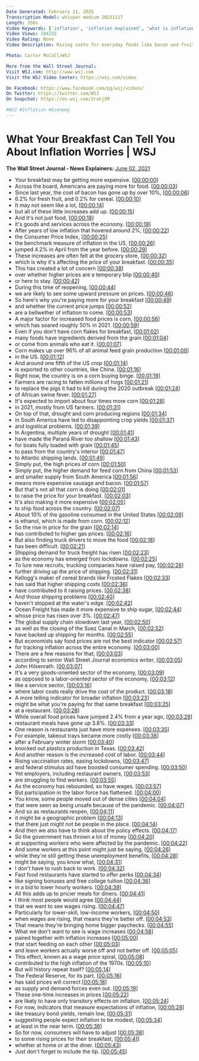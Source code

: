 ```yaml
---
Date Generated: February 11, 2025
Transcription Model: whisper medium 20231117
Length: 350s
Video Keywords: ['inflation', 'inflation explained', 'what is inflation', 'inflation rates', 'inflation rates explained', 'consumer price index', 'cpi', 'cpi explained', 'price index explained', 'inflation economics', 'inflation and deflation', 'inflation rate', 'types of inflation', 'effects of inflation', '2021 inflation', 'inflation vs deflation', 'meaning of inflation', 'cpi index', 'deflation', 'inflation news', 'inflation 2023', 'wsj', 'breakfast', 'what breakfast says about inflation', 'breakfast foods', 'scrambled eggs', 'usnews']
Video Views: 184232
Video Rating: None
Video Description: Rising costs for everyday foods like bacon and fruit have raised concerns about inflation. Here’s why you may be paying more for breakfast, and what that says about where prices might be heading in the future. 

Photo: Carter McCall/WSJ

More from the Wall Street Journal:
Visit WSJ.com: http://www.wsj.com
Visit the WSJ Video Center: https://wsj.com/video

On Facebook: https://www.facebook.com/pg/wsj/videos/
On Twitter: https://twitter.com/WSJ
On Snapchat: https://on.wsj.com/2ratjSM

#WSJ #Inflation #Economy
---
```


# What Your Breakfast Can Tell You About Inflation Worries | WSJ
**The Wall Street Journal - News Explainers:** [June 02, 2021](https://www.youtube.com/watch?v=AsjjdaLwsBQ)
*  Your breakfast may be getting more expensive. [[00:00:00](https://www.youtube.com/watch?v=AsjjdaLwsBQ&t=0.0s)]
*  Across the board, Americans are paying more for food. [[00:00:03](https://www.youtube.com/watch?v=AsjjdaLwsBQ&t=3.3000000000000003s)]
*  Since last year, the cost of bacon has gone up by over 10%, [[00:00:06](https://www.youtube.com/watch?v=AsjjdaLwsBQ&t=6.5200000000000005s)]
*  6.2% for fresh fruit, and 0.2% for cereal. [[00:00:10](https://www.youtube.com/watch?v=AsjjdaLwsBQ&t=10.16s)]
*  It may not seem like a lot, [[00:00:14](https://www.youtube.com/watch?v=AsjjdaLwsBQ&t=14.56s)]
*  but all of these little increases add up. [[00:00:15](https://www.youtube.com/watch?v=AsjjdaLwsBQ&t=15.76s)]
*  And it's not just food, [[00:00:18](https://www.youtube.com/watch?v=AsjjdaLwsBQ&t=18.12s)]
*  it's goods and services across the economy. [[00:00:19](https://www.youtube.com/watch?v=AsjjdaLwsBQ&t=19.48s)]
*  After years of low inflation that hovered around 2%, [[00:00:22](https://www.youtube.com/watch?v=AsjjdaLwsBQ&t=22.16s)]
*  the Consumer Price Index, [[00:00:25](https://www.youtube.com/watch?v=AsjjdaLwsBQ&t=25.04s)]
*  the benchmark measure of inflation in the US, [[00:00:26](https://www.youtube.com/watch?v=AsjjdaLwsBQ&t=26.48s)]
*  jumped 4.2% in April from the year before. [[00:00:29](https://www.youtube.com/watch?v=AsjjdaLwsBQ&t=29.28s)]
*  These increases are often felt at the grocery store, [[00:00:32](https://www.youtube.com/watch?v=AsjjdaLwsBQ&t=32.94s)]
*  which is why it's affecting the price of your breakfast. [[00:00:35](https://www.youtube.com/watch?v=AsjjdaLwsBQ&t=35.68s)]
*  This has created a lot of concern [[00:00:38](https://www.youtube.com/watch?v=AsjjdaLwsBQ&t=38.56s)]
*  over whether higher prices are a temporary blip [[00:00:40](https://www.youtube.com/watch?v=AsjjdaLwsBQ&t=40.3s)]
*  or here to stay. [[00:00:42](https://www.youtube.com/watch?v=AsjjdaLwsBQ&t=42.96s)]
*  During this time of reopening, [[00:00:44](https://www.youtube.com/watch?v=AsjjdaLwsBQ&t=44.6s)]
*  we are likely to see some upward pressure on prices. [[00:00:46](https://www.youtube.com/watch?v=AsjjdaLwsBQ&t=46.74s)]
*  So here's why you're paying more for your breakfast [[00:00:49](https://www.youtube.com/watch?v=AsjjdaLwsBQ&t=49.84s)]
*  and whether the current price jumps [[00:00:52](https://www.youtube.com/watch?v=AsjjdaLwsBQ&t=52.38s)]
*  are a bellwether of inflation to come. [[00:00:53](https://www.youtube.com/watch?v=AsjjdaLwsBQ&t=53.86s)]
*  A major factor for increased food prices is corn, [[00:00:56](https://www.youtube.com/watch?v=AsjjdaLwsBQ&t=56.4s)]
*  which has soared roughly 50% in 2021. [[00:00:59](https://www.youtube.com/watch?v=AsjjdaLwsBQ&t=59.36s)]
*  Even if you don't have corn flakes for breakfast, [[00:01:02](https://www.youtube.com/watch?v=AsjjdaLwsBQ&t=62.56s)]
*  many foods have ingredients derived from the grain [[00:01:04](https://www.youtube.com/watch?v=AsjjdaLwsBQ&t=64.96000000000001s)]
*  or come from animals who eat it. [[00:01:07](https://www.youtube.com/watch?v=AsjjdaLwsBQ&t=67.24000000000001s)]
*  Corn makes up over 96% of all animal feed grain production [[00:01:09](https://www.youtube.com/watch?v=AsjjdaLwsBQ&t=69.0s)]
*  in the US. [[00:01:12](https://www.youtube.com/watch?v=AsjjdaLwsBQ&t=72.88s)]
*  And around one fifth of the US crop [[00:01:14](https://www.youtube.com/watch?v=AsjjdaLwsBQ&t=74.2s)]
*  is exported to other countries, like China. [[00:01:16](https://www.youtube.com/watch?v=AsjjdaLwsBQ&t=76.08s)]
*  Right now, the country is on a corn buying binge. [[00:01:19](https://www.youtube.com/watch?v=AsjjdaLwsBQ&t=79.16s)]
*  Farmers are racing to fatten millions of hogs [[00:01:21](https://www.youtube.com/watch?v=AsjjdaLwsBQ&t=81.84s)]
*  to replace the pigs it had to kill during the 2020 outbreak [[00:01:24](https://www.youtube.com/watch?v=AsjjdaLwsBQ&t=84.24000000000001s)]
*  of African swine fever. [[00:01:27](https://www.youtube.com/watch?v=AsjjdaLwsBQ&t=87.04s)]
*  It's expected to import about four times more corn [[00:01:28](https://www.youtube.com/watch?v=AsjjdaLwsBQ&t=88.76s)]
*  in 2021, mostly from US farmers. [[00:01:31](https://www.youtube.com/watch?v=AsjjdaLwsBQ&t=91.72s)]
*  On top of that, drought and corn producing regions [[00:01:34](https://www.youtube.com/watch?v=AsjjdaLwsBQ&t=94.88s)]
*  in South America have led to disappointing crop yields [[00:01:37](https://www.youtube.com/watch?v=AsjjdaLwsBQ&t=97.2s)]
*  and logistical problems. [[00:01:39](https://www.youtube.com/watch?v=AsjjdaLwsBQ&t=99.84s)]
*  In Argentina, multiple years of drought [[00:01:41](https://www.youtube.com/watch?v=AsjjdaLwsBQ&t=101.56s)]
*  have made the Paraná River too shallow [[00:01:43](https://www.youtube.com/watch?v=AsjjdaLwsBQ&t=103.84s)]
*  for boats fully loaded with grain [[00:01:45](https://www.youtube.com/watch?v=AsjjdaLwsBQ&t=105.80000000000001s)]
*  to pass from the country's interior [[00:01:47](https://www.youtube.com/watch?v=AsjjdaLwsBQ&t=107.4s)]
*  to Atlantic shipping lands. [[00:01:49](https://www.youtube.com/watch?v=AsjjdaLwsBQ&t=109.24000000000001s)]
*  Simply put, the high prices of corn [[00:01:50](https://www.youtube.com/watch?v=AsjjdaLwsBQ&t=110.68s)]
*  Simply put, the higher demand for feed corn from China [[00:01:53](https://www.youtube.com/watch?v=AsjjdaLwsBQ&t=113.4s)]
*  and smaller supply from South America [[00:01:56](https://www.youtube.com/watch?v=AsjjdaLwsBQ&t=116.04s)]
*  means more expensive sausage and bacon. [[00:01:57](https://www.youtube.com/watch?v=AsjjdaLwsBQ&t=117.80000000000001s)]
*  But that's not all that corn is doing [[00:02:01](https://www.youtube.com/watch?v=AsjjdaLwsBQ&t=121.60000000000001s)]
*  to raise the price for your breakfast. [[00:02:03](https://www.youtube.com/watch?v=AsjjdaLwsBQ&t=123.52000000000001s)]
*  It's also making it more expensive [[00:02:05](https://www.youtube.com/watch?v=AsjjdaLwsBQ&t=125.48s)]
*  to ship food across the country. [[00:02:07](https://www.youtube.com/watch?v=AsjjdaLwsBQ&t=127.16000000000001s)]
*  About 10% of the gasoline consumed in the United States [[00:02:09](https://www.youtube.com/watch?v=AsjjdaLwsBQ&t=129.36s)]
*  is ethanol, which is made from corn. [[00:02:12](https://www.youtube.com/watch?v=AsjjdaLwsBQ&t=132.28s)]
*  So the rise in price for the grain [[00:02:14](https://www.youtube.com/watch?v=AsjjdaLwsBQ&t=134.4s)]
*  has contributed to higher gas prices. [[00:02:16](https://www.youtube.com/watch?v=AsjjdaLwsBQ&t=136.20000000000002s)]
*  But also finding truck drivers to move the food [[00:02:18](https://www.youtube.com/watch?v=AsjjdaLwsBQ&t=138.8s)]
*  has been difficult. [[00:02:21](https://www.youtube.com/watch?v=AsjjdaLwsBQ&t=141.44s)]
*  Shipping demand for truck freight has risen [[00:02:23](https://www.youtube.com/watch?v=AsjjdaLwsBQ&t=143.04s)]
*  as the economy has emerged from lockdowns. [[00:02:25](https://www.youtube.com/watch?v=AsjjdaLwsBQ&t=145.20000000000002s)]
*  To lure new recruits, trucking companies have raised pay, [[00:02:28](https://www.youtube.com/watch?v=AsjjdaLwsBQ&t=148.32s)]
*  further driving up the price of shipping. [[00:02:31](https://www.youtube.com/watch?v=AsjjdaLwsBQ&t=151.44s)]
*  Kellogg's maker of cereal brands like Frosted Flakes [[00:02:33](https://www.youtube.com/watch?v=AsjjdaLwsBQ&t=153.92000000000002s)]
*  has said that higher shipping costs [[00:02:36](https://www.youtube.com/watch?v=AsjjdaLwsBQ&t=156.64000000000001s)]
*  have contributed to it raising prices. [[00:02:38](https://www.youtube.com/watch?v=AsjjdaLwsBQ&t=158.20000000000002s)]
*  And those shipping problems [[00:02:40](https://www.youtube.com/watch?v=AsjjdaLwsBQ&t=160.88s)]
*  haven't stopped at the water's edge. [[00:02:42](https://www.youtube.com/watch?v=AsjjdaLwsBQ&t=162.12s)]
*  Ocean Freight has made it more expensive to ship sugar, [[00:02:44](https://www.youtube.com/watch?v=AsjjdaLwsBQ&t=164.36s)]
*  whose price has risen over 3%. [[00:02:47](https://www.youtube.com/watch?v=AsjjdaLwsBQ&t=167.24s)]
*  The global supply chain slowdown last year, [[00:02:50](https://www.youtube.com/watch?v=AsjjdaLwsBQ&t=170.52s)]
*  as well as the closing of the Suez Canal in March, [[00:02:52](https://www.youtube.com/watch?v=AsjjdaLwsBQ&t=172.72s)]
*  have backed up shipping for months. [[00:02:55](https://www.youtube.com/watch?v=AsjjdaLwsBQ&t=175.32000000000002s)]
*  But economists say food prices are not the best indicator [[00:02:57](https://www.youtube.com/watch?v=AsjjdaLwsBQ&t=177.88s)]
*  for tracking inflation across the entire economy. [[00:03:00](https://www.youtube.com/watch?v=AsjjdaLwsBQ&t=180.72s)]
*  There are a few reasons for that, [[00:03:03](https://www.youtube.com/watch?v=AsjjdaLwsBQ&t=183.88s)]
*  according to senior Wall Street Journal economics writer, [[00:03:05](https://www.youtube.com/watch?v=AsjjdaLwsBQ&t=185.52s)]
*  John Hilsenrath. [[00:03:07](https://www.youtube.com/watch?v=AsjjdaLwsBQ&t=187.96s)]
*  It's a very goods-oriented sector of the economy, [[00:03:09](https://www.youtube.com/watch?v=AsjjdaLwsBQ&t=189.16000000000003s)]
*  as opposed to a labor-oriented sector of the economy, [[00:03:12](https://www.youtube.com/watch?v=AsjjdaLwsBQ&t=192.64000000000001s)]
*  like a service sector, [[00:03:16](https://www.youtube.com/watch?v=AsjjdaLwsBQ&t=196.28s)]
*  where labor costs really drive the cost of the product. [[00:03:18](https://www.youtube.com/watch?v=AsjjdaLwsBQ&t=198.72s)]
*  A more telling indicator for broader inflation [[00:03:23](https://www.youtube.com/watch?v=AsjjdaLwsBQ&t=203.23999999999998s)]
*  might be what you're paying for that same breakfast [[00:03:25](https://www.youtube.com/watch?v=AsjjdaLwsBQ&t=205.64s)]
*  at a restaurant. [[00:03:28](https://www.youtube.com/watch?v=AsjjdaLwsBQ&t=208.0s)]
*  While overall food prices have jumped 2.4% from a year ago, [[00:03:29](https://www.youtube.com/watch?v=AsjjdaLwsBQ&t=209.11999999999998s)]
*  restaurant meals have gone up 3.8%. [[00:03:33](https://www.youtube.com/watch?v=AsjjdaLwsBQ&t=213.0s)]
*  One reason is restaurants just have more expenses. [[00:03:35](https://www.youtube.com/watch?v=AsjjdaLwsBQ&t=215.6s)]
*  For example, takeout trays became more costly [[00:03:38](https://www.youtube.com/watch?v=AsjjdaLwsBQ&t=218.2s)]
*  after a February winter storm [[00:03:40](https://www.youtube.com/watch?v=AsjjdaLwsBQ&t=220.6s)]
*  knocked out plastics production in Texas. [[00:03:42](https://www.youtube.com/watch?v=AsjjdaLwsBQ&t=222.28s)]
*  And another reason is the increased cost of labor. [[00:03:44](https://www.youtube.com/watch?v=AsjjdaLwsBQ&t=224.79999999999998s)]
*  Rising vaccination rates, easing lockdowns, [[00:03:47](https://www.youtube.com/watch?v=AsjjdaLwsBQ&t=227.95999999999998s)]
*  and federal stimulus aid have boosted consumer spending. [[00:03:50](https://www.youtube.com/watch?v=AsjjdaLwsBQ&t=230.07999999999998s)]
*  Yet employers, including restaurant owners, [[00:03:53](https://www.youtube.com/watch?v=AsjjdaLwsBQ&t=233.11999999999998s)]
*  are struggling to find workers. [[00:03:55](https://www.youtube.com/watch?v=AsjjdaLwsBQ&t=235.28s)]
*  As the economy has rebounded, so have wages. [[00:03:57](https://www.youtube.com/watch?v=AsjjdaLwsBQ&t=237.2s)]
*  But participation in the labor force has flattened. [[00:04:00](https://www.youtube.com/watch?v=AsjjdaLwsBQ&t=240.72s)]
*  You know, some people moved out of dense cities [[00:04:04](https://www.youtube.com/watch?v=AsjjdaLwsBQ&t=244.67999999999998s)]
*  that were seen as being unsafe because of the pandemic. [[00:04:07](https://www.youtube.com/watch?v=AsjjdaLwsBQ&t=247.23999999999998s)]
*  And so as restaurants reopen, [[00:04:11](https://www.youtube.com/watch?v=AsjjdaLwsBQ&t=251.48s)]
*  it might be a geographic problem [[00:04:13](https://www.youtube.com/watch?v=AsjjdaLwsBQ&t=253.39999999999998s)]
*  that there just might not be people in the place. [[00:04:14](https://www.youtube.com/watch?v=AsjjdaLwsBQ&t=254.92s)]
*  And then we also have to think about the policy effects. [[00:04:17](https://www.youtube.com/watch?v=AsjjdaLwsBQ&t=257.56s)]
*  So the government has thrown a lot of money [[00:04:20](https://www.youtube.com/watch?v=AsjjdaLwsBQ&t=260.04s)]
*  at supporting workers who were affected by the pandemic. [[00:04:22](https://www.youtube.com/watch?v=AsjjdaLwsBQ&t=262.28000000000003s)]
*  And some workers at this point might just be saying, [[00:04:26](https://www.youtube.com/watch?v=AsjjdaLwsBQ&t=266.12s)]
*  while they're still getting these unemployment benefits, [[00:04:28](https://www.youtube.com/watch?v=AsjjdaLwsBQ&t=268.6s)]
*  might be saying, you know what, [[00:04:31](https://www.youtube.com/watch?v=AsjjdaLwsBQ&t=271.16s)]
*  I don't have to rush back to work. [[00:04:32](https://www.youtube.com/watch?v=AsjjdaLwsBQ&t=272.64s)]
*  Fast food restaurants have started to offer perks [[00:04:34](https://www.youtube.com/watch?v=AsjjdaLwsBQ&t=274.72s)]
*  like signing bonuses and free college tuition [[00:04:36](https://www.youtube.com/watch?v=AsjjdaLwsBQ&t=276.84000000000003s)]
*  in a bid to lower hourly workers. [[00:04:39](https://www.youtube.com/watch?v=AsjjdaLwsBQ&t=279.0s)]
*  All this adds up to pricier meals for diners. [[00:04:41](https://www.youtube.com/watch?v=AsjjdaLwsBQ&t=281.24s)]
*  I think most people would agree [[00:04:44](https://www.youtube.com/watch?v=AsjjdaLwsBQ&t=284.40000000000003s)]
*  that we want to see wages rising. [[00:04:47](https://www.youtube.com/watch?v=AsjjdaLwsBQ&t=287.56s)]
*  Particularly for lower-skill, low-income workers, [[00:04:50](https://www.youtube.com/watch?v=AsjjdaLwsBQ&t=290.44s)]
*  when wages are rising, that means they're better off. [[00:04:53](https://www.youtube.com/watch?v=AsjjdaLwsBQ&t=293.56s)]
*  That means they're bringing home bigger paychecks. [[00:04:55](https://www.youtube.com/watch?v=AsjjdaLwsBQ&t=295.96000000000004s)]
*  What we don't want to see is wage increases [[00:04:58](https://www.youtube.com/watch?v=AsjjdaLwsBQ&t=298.16s)]
*  paired together with inflation increases [[00:05:00](https://www.youtube.com/watch?v=AsjjdaLwsBQ&t=300.48s)]
*  that start feeding on each other [[00:05:03](https://www.youtube.com/watch?v=AsjjdaLwsBQ&t=303.04s)]
*  and leave workers actually worse off and not better off. [[00:05:05](https://www.youtube.com/watch?v=AsjjdaLwsBQ&t=305.32s)]
*  This effect, known as a wage price spiral, [[00:05:08](https://www.youtube.com/watch?v=AsjjdaLwsBQ&t=308.48s)]
*  contributed to the high inflation of the 1970s. [[00:05:10](https://www.youtube.com/watch?v=AsjjdaLwsBQ&t=310.96000000000004s)]
*  But will history repeat itself? [[00:05:14](https://www.youtube.com/watch?v=AsjjdaLwsBQ&t=314.20000000000005s)]
*  The Federal Reserve, for its part, [[00:05:16](https://www.youtube.com/watch?v=AsjjdaLwsBQ&t=316.56s)]
*  has said prices will correct [[00:05:18](https://www.youtube.com/watch?v=AsjjdaLwsBQ&t=318.36s)]
*  as supply and demand forces even out. [[00:05:19](https://www.youtube.com/watch?v=AsjjdaLwsBQ&t=319.76000000000005s)]
*  These one-time increases in prices [[00:05:22](https://www.youtube.com/watch?v=AsjjdaLwsBQ&t=322.12s)]
*  are likely to have only transitory effects on inflation. [[00:05:24](https://www.youtube.com/watch?v=AsjjdaLwsBQ&t=324.16s)]
*  For now, indicators that measure expectations of inflation, [[00:05:28](https://www.youtube.com/watch?v=AsjjdaLwsBQ&t=328.04s)]
*  like treasury bond yields, remain low, [[00:05:31](https://www.youtube.com/watch?v=AsjjdaLwsBQ&t=331.56s)]
*  suggesting people expect inflation to be modest, [[00:05:34](https://www.youtube.com/watch?v=AsjjdaLwsBQ&t=334.24s)]
*  at least in the near term. [[00:05:36](https://www.youtube.com/watch?v=AsjjdaLwsBQ&t=336.92s)]
*  So for now, consumers will have to adjust [[00:05:38](https://www.youtube.com/watch?v=AsjjdaLwsBQ&t=338.96000000000004s)]
*  to some rising prices for their breakfast, [[00:05:41](https://www.youtube.com/watch?v=AsjjdaLwsBQ&t=341.04s)]
*  whether at home or at the diner. [[00:05:43](https://www.youtube.com/watch?v=AsjjdaLwsBQ&t=343.28s)]
*  Just don't forget to include the tip. [[00:05:45](https://www.youtube.com/watch?v=AsjjdaLwsBQ&t=345.35999999999996s)]
